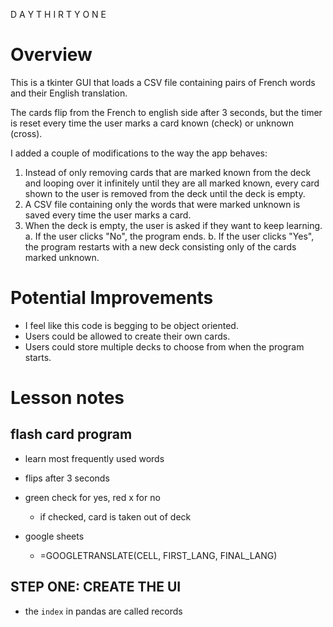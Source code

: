 D A Y T H I R T Y O N E

# Overview

This is a tkinter GUI that loads a CSV file containing pairs of French words
and their English translation.

The cards flip from the French to english side after 3 seconds, but the timer
is reset every time the user marks a card known (check) or unknown (cross).

I added a couple of modifications to the way
the app behaves:
1. Instead of only removing cards that are marked known from
the deck and looping over it infinitely until they are all marked known, 
every card shown to the user is removed from the deck until the deck is empty.
2. A CSV file containing only the words that were marked unknown is saved every time the user marks a card.
3. When the deck is empty, the user is asked if they want to keep learning.
   a. If the user clicks "No", the program ends.
  b. If the user clicks "Yes", the program restarts with a new deck consisting only of the cards marked unknown.

# Potential Improvements
* I feel like this code is begging to be object oriented.
* Users could be allowed to create their own cards.
* Users could store multiple decks to choose from when the program starts.

# Lesson notes

## flash card program

* learn most frequently used words
* flips after 3 seconds
* green check for yes, red x for no
  * if checked, card is taken out of deck


* google sheets
  * =GOOGLETRANSLATE(CELL, FIRST_LANG, FINAL_LANG)

## STEP ONE: CREATE THE UI

* the `index` in pandas are called records